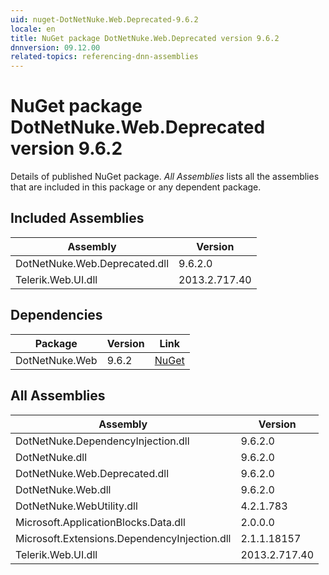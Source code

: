 ```yaml
---
uid: nuget-DotNetNuke.Web.Deprecated-9.6.2
locale: en
title: NuGet package DotNetNuke.Web.Deprecated version 9.6.2
dnnversion: 09.12.00
related-topics: referencing-dnn-assemblies
---
```


# NuGet package DotNetNuke.Web.Deprecated version 9.6.2
Details of published NuGet package.
*All Assemblies* lists all the assemblies that are included in this package or any dependent package.

## Included Assemblies

|Assembly|Version|
|---|---|
|DotNetNuke.Web.Deprecated.dll|9.6.2.0|
|Telerik.Web.UI.dll|2013.2.717.40|

## Dependencies

|Package|Version|Link|
|---|---|---|
|DotNetNuke.Web|9.6.2|[NuGet](https://www.nuget.org/packages/DotNetNuke.Web/9.6.2)|

## All Assemblies

|Assembly|Version|
|---|---|
|DotNetNuke.DependencyInjection.dll|9.6.2.0|
|DotNetNuke.dll|9.6.2.0|
|DotNetNuke.Web.Deprecated.dll|9.6.2.0|
|DotNetNuke.Web.dll|9.6.2.0|
|DotNetNuke.WebUtility.dll|4.2.1.783|
|Microsoft.ApplicationBlocks.Data.dll|2.0.0.0|
|Microsoft.Extensions.DependencyInjection.dll|2.1.1.18157|
|Telerik.Web.UI.dll|2013.2.717.40|

